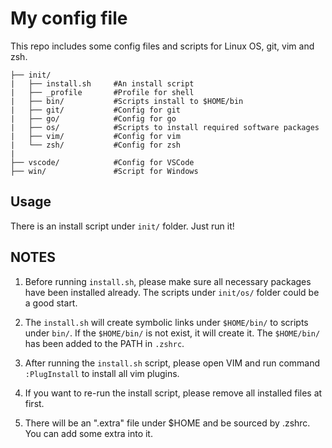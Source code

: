# My config file

This repo includes some config files and scripts for Linux OS, git, vim and zsh.

    ├── init/
    |   ├── install.sh     #An install script
    |   ├── _profile       #Profile for shell
    |   ├── bin/           #Scripts install to $HOME/bin
    |   ├── git/           #Config for git
    |   ├── go/            #Config for go
    |   ├── os/            #Scripts to install required software packages
    |   ├── vim/           #Config for vim
    |   └── zsh/           #Config for zsh
    |
    ├── vscode/            #Config for VSCode
    ├── win/               #Script for Windows


## Usage

There is an install script under `init/` folder. Just run it!

## NOTES

1. Before running `install.sh`, please make sure all necessary packages have been
   installed already. The scripts under `init/os/` folder could be a good start.

2. The `install.sh` will create symbolic links under `$HOME/bin/` to scripts under `bin/`. If the
   `$HOME/bin/` is not exist, it will create it. The `$HOME/bin/` has been added to the PATH in
   `.zshrc`.

3. After running the `install.sh` script, please open VIM and run command
   `:PlugInstall` to install all vim plugins.

4. If you want to re-run the install script, please remove all installed files
   at first.

5. There will be an ".extra" file under $HOME and be sourced by .zshrc. You can add some extra into
   it.
